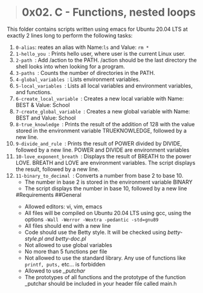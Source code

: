 > # 0x02. C - Functions, nested loops

This folder contains scripts written using emacs for Ubuntu 20.04 LTS at exactly 2 lines long to perform the following tasks:
<ol>
<li> <code>0-alias</code>: reates an alias with Name:<code>ls</code> and Value: <code>rm *</code></li>
<li> <code>1-hello_you </code>: Prints hello user, where user is the current Linux user.</li>
<li> <code>2-path </code>: Add /action to the PATH. /action should be the last directory the shell looks into when looking for a program.</li>
<li> <code>3-paths </code>: Counts the number of directories in the PATH.</li>
<li> <code>4-global_variables </code>: Lists environment variables.</li>
<li> <code>5-local_variables </code>: Lists all local variables and environment variables, and functions.</li>
<li> <code>6-create_local_variable </code>: Creates a new local variable with Name: BEST & Value: School</li>
<li> <code>7-create_global_variable </code>: Creates a new global variable with Name: BEST and Value: School</li>
<li> <code>8-true_knowledge </code>: Prints the result of the addition of 128 with the value stored in the environment variable TRUEKNOWLEDGE, followed by a new line.</li>
<li> <code>9-divide_and_rule </code>: Prints the result of POWER divided by DIVIDE, followed by a new line. POWER and DIVIDE are environment variables</li>
<li> <code>10-love_exponent_breath </code>: Displays the result of BREATH to the power LOVE. BREATH and LOVE are environment variables. The script displays the result, followed by a new line.</li>
<li> <code>11-binary_to_decimal </code>: Converts a number from base 2 to base 10.
<ul>
<li>The number in base 2 is stored in the environment variable BINARY</li> 
<li>The script displays the number in base 10, followed by a new line</li>
</ul></li>
#Requirements
##General
<ul>
<li> Allowed editors: vi, vim, emacs</li>
<li> All files will be compiled on Ubuntu 20.04 LTS using gcc, using the options <code>-Wall -Werror -Wextra -pedantic -std=gnu89</code></li>
<li> All files should end with a new line</li>
<li> Code should use the Betty style. It will be checked using <em>betty-style.pl and betty-doc.pl</em></li>
<li> Not allowed to use global variables</li>
<li> No more than 5 functions per file</li>
<li> Not allowed to use the standard library. Any use of functions like <code>printf, puts,</code> etc… is forbidden</li>
<li> Allowed to use <em>_putchar</em></li>
<li> The prototypes of all functions and the prototype of the function _putchar should be included in your header file called main.h</li>
</ul>